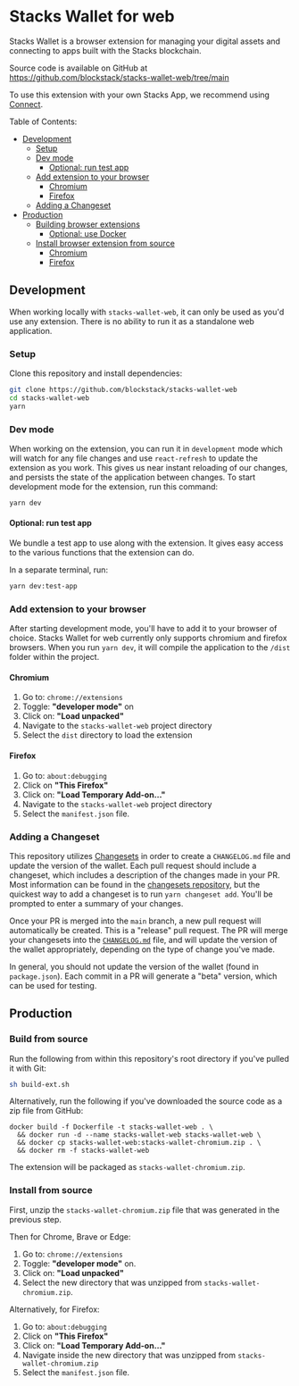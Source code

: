 # Stacks Wallet for web

Stacks Wallet is a browser extension for managing your digital assets and connecting to apps built with the Stacks blockchain.

Source code is available on GitHub at https://github.com/blockstack/stacks-wallet-web/tree/main

To use this extension with your own Stacks App, we recommend using [Connect](https://github.com/blockstack/connect).

Table of Contents:

<!-- TOC depthFrom:2 -->

- [Development](#development)
  - [Setup](#setup)
  - [Dev mode](#dev-mode)
    - [Optional: run test app](#optional-run-test-app)
  - [Add extension to your browser](#add-extension-to-your-browser)
    - [Chromium](#chromium)
    - [Firefox](#firefox)
  - [Adding a Changeset](#adding-a-changeset)
- [Production](#production)
  - [Building browser extensions](#building-browser-extensions)
    - [Optional: use Docker](#optional-use-docker)
  - [Install browser extension from source](#install-browser-extension-from-source)
    - [Chromium](#chromium-1)
    - [Firefox](#firefox-1)

<!-- /TOC -->

## Development

When working locally with `stacks-wallet-web`, it can only be used as you'd use any extension. There is no ability to
run it as a standalone web application.

### Setup

Clone this repository and install dependencies:

```bash
git clone https://github.com/blockstack/stacks-wallet-web
cd stacks-wallet-web
yarn
```

### Dev mode

When working on the extension, you can run it in `development` mode which will watch for any file changes and
use `react-refresh` to update the extension as you work. This gives us near instant reloading of our changes, and
persists the state of the application between changes. To start development mode for the extension, run this command:

```bash
yarn dev
```

#### Optional: run test app

We bundle a test app to use along with the extension. It gives easy access to the various functions that the extension
can do.

In a separate terminal, run:

```bash
yarn dev:test-app
```

### Add extension to your browser

After starting development mode, you'll have to add it to your browser of choice. Stacks Wallet for web currently only
supports chromium and firefox browsers. When you run `yarn dev`, it will compile the application to the `/dist` folder
within the project.

#### Chromium

1. Go to: `chrome://extensions`
2. Toggle: **"developer mode"** on
3. Click on: **"Load unpacked"**
4. Navigate to the `stacks-wallet-web` project directory
5. Select the `dist` directory to load the extension

#### Firefox

1. Go to: `about:debugging`
2. Click on **"This Firefox"**
3. Click on: **"Load Temporary Add-on…"**
4. Navigate to the `stacks-wallet-web` project directory
5. Select the `manifest.json` file.

### Adding a Changeset

This repository utilizes [Changesets](https://github.com/atlassian/changesets) in order to create a `CHANGELOG.md` file and update the version of the wallet. Each pull request should include a changeset, which includes a description of the changes made in your PR. Most information can be found in the [changesets repository](https://github.com/atlassian/changesets), but the quickest way to add a changeset is to run `yarn changeset add`. You'll be prompted to enter a summary of your changes.

Once your PR is merged into the `main` branch, a new pull request will automatically be created. This is a "release" pull request. The PR will merge your changesets into the [`CHANGELOG.md`](https://github.com/blockstack/ux/blob/main/CHANGELOG.md) file, and will update the version of the wallet appropriately, depending on the type of change you've made.

In general, you should not update the version of the wallet (found in `package.json`). Each commit in a PR will generate a "beta" version, which can be used for testing.

## Production

### Build from source

Run the following from within this repository's root directory if you've pulled it with Git:

```bash
sh build-ext.sh
```

Alternatively, run the following if you've downloaded the source code as a zip file from GitHub:

```
docker build -f Dockerfile -t stacks-wallet-web . \
  && docker run -d --name stacks-wallet-web stacks-wallet-web \
  && docker cp stacks-wallet-web:stacks-wallet-chromium.zip . \
  && docker rm -f stacks-wallet-web
```

The extension will be packaged as `stacks-wallet-chromium.zip`.

### Install from source

First, unzip the `stacks-wallet-chromium.zip` file that was generated in the previous step.

Then for Chrome, Brave or Edge:

1. Go to: `chrome://extensions`
2. Toggle: **"developer mode"** on.
3. Click on: **"Load unpacked"**
4. Select the new directory that was unzipped from `stacks-wallet-chromium.zip`.

Alternatively, for Firefox:

1. Go to: `about:debugging`
2. Click on **"This Firefox"**
3. Click on: **"Load Temporary Add-on…"**
4. Navigate inside the new directory that was unzipped from `stacks-wallet-chromium.zip`
5. Select the `manifest.json` file.
